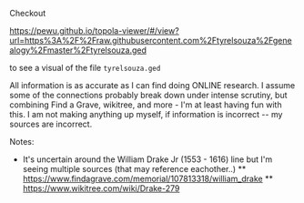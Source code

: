 Checkout 

https://pewu.github.io/topola-viewer/#/view?url=https%3A%2F%2Fraw.githubusercontent.com%2Ftyrelsouza%2Fgenealogy%2Fmaster%2Ftyrelsouza.ged

to see a visual of the file `tyrelsouza.ged`

All information is as accurate as I can find doing ONLINE research. I assume some of the connections probably break down under intense scrutiny, but combining Find a Grave, wikitree, and more - I'm at least having fun with this. I am not making anything up myself, if information is incorrect -- my sources are incorrect.


Notes:


* It's uncertain around the  William Drake Jr (1553 - 1616)   line  but I'm seeing multiple sources (that may reference eachother..) 
** https://www.findagrave.com/memorial/107813318/william_drake
** https://www.wikitree.com/wiki/Drake-279